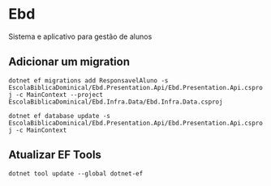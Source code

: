  # Ebd
Sistema e aplicativo para gestão de alunos

## Adicionar um migration

`dotnet ef migrations add ResponsavelAluno -s  EscolaBiblicaDominical/Ebd.Presentation.Api/Ebd.Presentation.Api.csproj -c MainContext --project EscolaBiblicaDominical/Ebd.Infra.Data/Ebd.Infra.Data.csproj`

`dotnet ef database update -s EscolaBiblicaDominical/Ebd.Presentation.Api/Ebd.Presentation.Api.csproj -c MainContext`

## Atualizar EF Tools
`dotnet tool update --global dotnet-ef`
